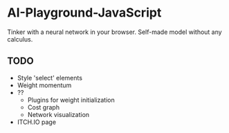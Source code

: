# AI-Playground-JavaScript

Tinker with a neural network in your browser. Self-made model without any calculus.

## TODO

- Style 'select' elements
- Weight momentum
- ??
	- Plugins for weight initialization
    - Cost graph
    - Network visualization
- ITCH.IO page
